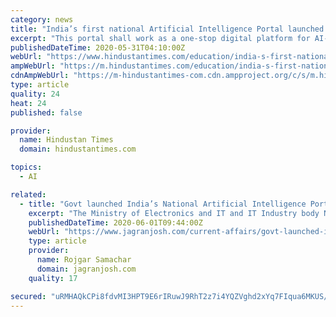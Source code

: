 ```yaml
---
category: news
title: "India’s first national Artificial Intelligence Portal launched by IT minister Ravi Shankar Prasad"
excerpt: "This portal shall work as a one-stop digital platform for AI-related developments in India, sharing of resources such as articles, startups, investment funds in AI, resources, companies and educational institutions related to AI in India."
publishedDateTime: 2020-05-31T04:10:00Z
webUrl: "https://www.hindustantimes.com/education/india-s-first-national-artificial-intelligence-portal-launched-by-it-minister-ravi-shankar-prasad/story-JZixqxUbTcSXRjl6fEevjP.html"
ampWebUrl: "https://m.hindustantimes.com/education/india-s-first-national-artificial-intelligence-portal-launched-by-it-minister-ravi-shankar-prasad/story-JZixqxUbTcSXRjl6fEevjP_amp.html"
cdnAmpWebUrl: "https://m-hindustantimes-com.cdn.ampproject.org/c/s/m.hindustantimes.com/education/india-s-first-national-artificial-intelligence-portal-launched-by-it-minister-ravi-shankar-prasad/story-JZixqxUbTcSXRjl6fEevjP_amp.html"
type: article
quality: 24
heat: 24
published: false

provider:
  name: Hindustan Times
  domain: hindustantimes.com

topics:
  - AI

related:
  - title: "Govt launched India’s National Artificial Intelligence Portal"
    excerpt: "The Ministry of Electronics and IT and IT Industry body NASSCOM has jointly developed Indias national Artificial Intelligence Portal called"
    publishedDateTime: 2020-06-01T09:44:00Z
    webUrl: "https://www.jagranjosh.com/current-affairs/govt-launched-indias-national-artificial-intelligence-portal-1591004525-1"
    type: article
    provider:
      name: Rojgar Samachar
      domain: jagranjosh.com
    quality: 17

secured: "uRMHAQkCPi8fdvMI3HPT9E6rIRuwJ9RhT2z7i4YQZVghd2xYq7FIqua6MKUS/1kZVaCaqH3dwekU81ns5SsH+U8iEHwV713Hl5AO2LBq8bL+uZg8MjMdUI4M/KFrF2dvkXQsOk1GlnrNW2r46y58i1oPg5Z5p/Sq1UqaTH4pmujcPxqw0eP9y/3mi0e+48mgiSTdG+lr54gXNyCz3urqNQUYJxee0wl+wkA7cKpGmL0MV9lp4hPg4pwU+De8dJTKRJQzyiMcQv3RWjYODuyOXUK/2Poy9YuU3lOzb+kBeipFXXa8h5+d5spsDjbXlhWU;Zy2q2Y4djaad/S143v3KKQ=="
---
```


